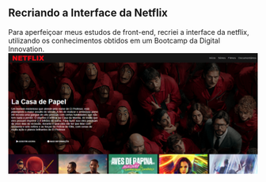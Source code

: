 <h2>Recriando a Interface da Netflix</h2>
<p>Para aperfeiçoar meus estudos de front-end, recriei a interface da netflix, utilizando os conhecimentos obtidos em um Bootcamp da Digital Innovation.
<img src="/img/tela-netflix.png">
